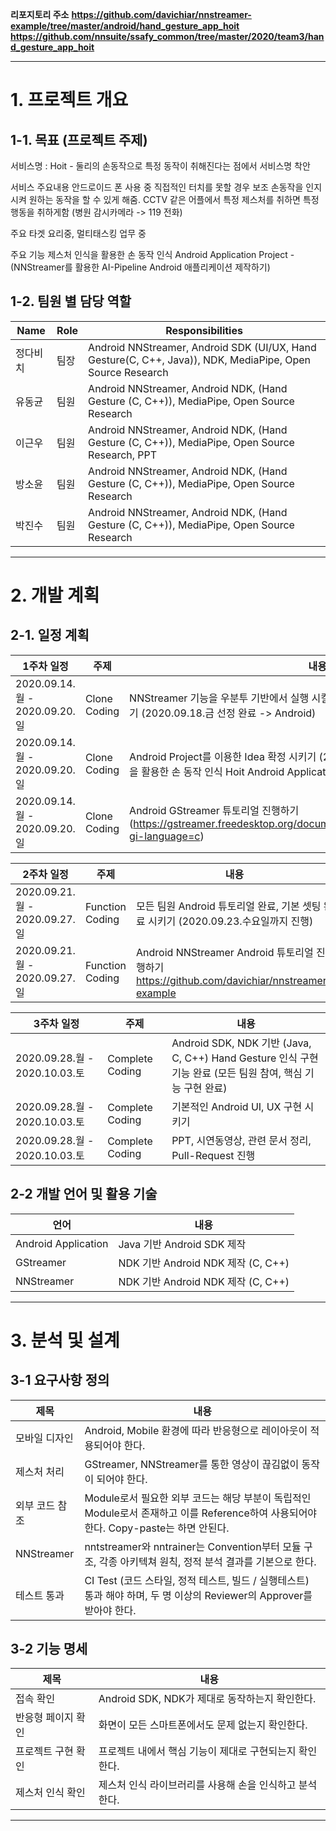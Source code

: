 **리포지토리 주소**
**https://github.com/davichiar/nnstreamer-example/tree/master/android/hand_gesture_app_hoit**
**https://github.com/nnsuite/ssafy_common/tree/master/2020/team3/hand_gesture_app_hoit**

* * *
# 1. 프로젝트 개요
## 1-1. 목표 (프로젝트 주제)
서비스명 : Hoit - 둘리의 손동작으로 특정 동작이 취해진다는 점에서 서비스명 착안

서비스 주요내용
안드로이드 폰 사용 중 직접적인 터치를 못할 경우 보조 손동작을 인지시켜 원하는 동작을 할 수 있게 해줌.
CCTV 같은 어플에서 특정 제스처를 취하면 특정 행동을 취하게함 (병원 감시카메라 -> 119 전화)

주요 타겟
요리중, 멀티태스킹 업무 중

주요 기능
제스처 인식을 활용한 손 동작 인식 Android Application Project - (NNStreamer를 활용한 AI-Pipeline Android 애플리케이션 제작하기)

## 1-2. 팀원 별 담당 역할
Name | Role | Responsibilities
-- | -- | --
정다비치 | 팀장 | Android NNStreamer, Android SDK (UI/UX, Hand Gesture(C, C++, Java)), NDK, MediaPipe, Open Source Research
유동균 | 팀원 | Android NNStreamer, Android NDK, (Hand Gesture (C, C++)), MediaPipe, Open Source Research
이근우 | 팀원 | Android NNStreamer, Android NDK, (Hand Gesture (C, C++)), MediaPipe, Open Source Research, PPT
방소윤 | 팀원 | Android NNStreamer, Android NDK, (Hand Gesture (C, C++)), MediaPipe, Open Source Research
박진수 | 팀원 | Android NNStreamer, Android NDK, (Hand Gesture (C, C++)), MediaPipe, Open Source Research
* * *

# 2. 개발 계획
## 2-1. 일정 계획
1주차 일정 | 주제 | 내용
-- | -- | --
2020.09.14.월 - 2020.09.20.일 | Clone Coding | NNStreamer 기능을 우분투 기반에서 실행 시킬지, Android에서 실행시킬지 방향성 정하기 (2020.09.18.금 선정 완료 -> Android)
2020.09.14.월 - 2020.09.20.일 | Clone Coding | Android Project를 이용한 Idea 확정 시키기 (2020.09.18.금 선정 완료 -> 제스처 인식을 활용한 손 동작 인식 Hoit Android Application Project)
2020.09.14.월 - 2020.09.20.일 | Clone Coding | Android GStreamer 튜토리얼 진행하기 (https://gstreamer.freedesktop.org/documentation/tutorials/android/index.html?gi-language=c)

2주차 일정 | 주제 | 내용
-- | -- | --
2020.09.21.월 - 2020.09.27.일 | Function Coding | 모든 팀원 Android 튜토리얼 완료, 기본 셋팅 완료 시키기 (2020.09.23.수요일까지 진행)
2020.09.21.월 - 2020.09.27.일 | Function Coding | Android NNStreamer Android 튜토리얼 진행하기 https://github.com/davichiar/nnstreamer-example

3주차 일정 | 주제 | 내용
-- | -- | --
2020.09.28.월 - 2020.10.03.토 | Complete Coding | Android SDK, NDK 기반 (Java, C, C++) Hand Gesture 인식 구현 기능 완료 (모든 팀원 참여, 핵심 기능 구현 완료)
2020.09.28.월 - 2020.10.03.토 | Complete Coding | 기본적인 Android UI, UX 구현 시키기
2020.09.28.월 - 2020.10.03.토 | Complete Coding | PPT, 시연동영상, 관련 문서 정리, Pull-Request 진행

## 2-2 개발 언어 및 활용 기술
언어 | 내용
-- | -- 
Android Application | Java 기반 Android SDK 제작
GStreamer | NDK 기반 Android NDK 제작 (C, C++)
NNStreamer | NDK 기반 Android NDK 제작 (C, C++)

* * *

# 3. 분석 및 설계
## 3-1 요구사항 정의
제목 | 내용
-- | -- 
모바일 디자인 | Android, Mobile 환경에 따라 반응형으로 레이아웃이 적용되어야 한다.
제스처 처리 | GStreamer, NNStreamer를 통한 영상이 끊김없이 동작이 되어야 한다.
외부 코드 참조 | Module로서 필요한 외부 코드는 해당 부분이 독립적인 Module로서 존재하고 이를 Reference하여 사용되어야 한다. Copy-paste는 하면 안된다.
NNStreamer | nntstreamer와 nntrainer는 Convention부터 모듈 구조, 각종 아키텍쳐 원칙, 정적 분석 결과를 기본으로 한다.
테스트 통과 | CI Test (코드 스타일, 정적 테스트, 빌드 / 실행테스트) 통과 해야 하며, 두 명 이상의 Reviewer의 Approver를 받아야 한다.

## 3-2 기능 명세
제목 | 내용
-- | -- 
접속 확인 | Android SDK, NDK가 제대로 동작하는지 확인한다.
반응형 페이지 확인 | 화면이 모든 스마트폰에서도 문제 없는지 확인한다.
프로젝트 구현 확인 | 프로젝트 내에서 핵심 기능이 제대로 구현되는지 확인한다.
제스처 인식 확인 | 제스처 인식 라이브러리를 사용해 손을 인식하고 분석한다.
* * *
